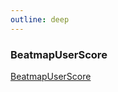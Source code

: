 ```yaml
---
outline: deep
---
```


### BeatmapUserScore

[BeatmapUserScore](../../types/response/beatmap-user-score)